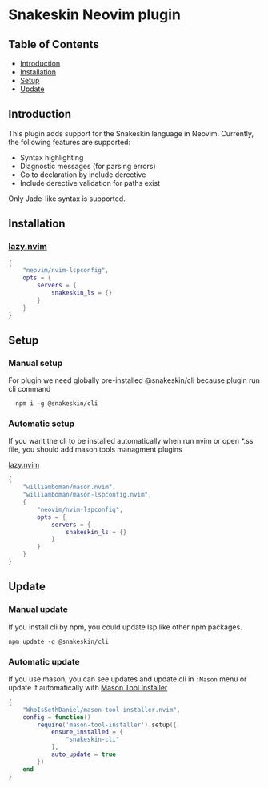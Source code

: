 # Snakeskin Neovim plugin

## Table of Contents

- [Introduction](#introduction)
- [Installation](#installation)
- [Setup](#setup)
- [Update](#update)

## Introduction

This plugin adds support for the Snakeskin language in Neovim.
Currently, the following features are supported:

- Syntax highlighting
- Diagnostic messages (for parsing errors)
- Go to declaration by include derective
- Include derective validation for paths exist

Only Jade-like syntax is supported.

## Installation

### [lazy.nvim](https://github.com/folke/lazy.nvim)

```lua
{
    "neovim/nvim-lspconfig",
    opts = {
        servers = {
            snakeskin_ls = {}
        }
    }
}
```

## Setup

### Manual setup

For plugin we need globally pre-installed @snakeskin/cli because plugin run cli command

      npm i -g @snakeskin/cli

### Automatic setup

If you want the cli to be installed automatically when run nvim or open *.ss file, you should add mason tools managment plugins

[lazy.nvim](https://github.com/folke/lazy.nvim)

```lua
{
    "williamboman/mason.nvim",
    "williamboman/mason-lspconfig.nvim",
    {
        "neovim/nvim-lspconfig",
        opts = {
            servers = {
                snakeskin_ls = {}
            }
        }
    }
}
```

## Update

### Manual update

If you install cli by npm, you could update lsp like other npm packages.

    npm update -g @snakeskin/cli

### Automatic update

If you use mason, you can see updates and update cli in `:Mason` menu or update it automatically with [Mason Tool Installer](https://github.com/WhoIsSethDaniel/mason-tool-installer.nvim)

```lua
{
    "WhoIsSethDaniel/mason-tool-installer.nvim",
    config = function()
        require('mason-tool-installer').setup({
            ensure_installed = {
                "snakeskin-cli"
            },
            auto_update = true
        })
    end
}
```

